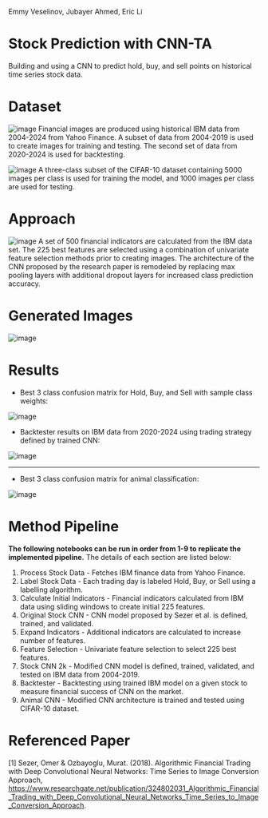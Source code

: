 Emmy Veselinov, Jubayer Ahmed, Eric Li
# Stock Prediction with CNN-TA

Building and using a CNN to predict hold, buy, and sell points on historical time series stock data.

# Dataset
![image](https://github.com/emmyvese12/CNN-stock-prediction/assets/66185881/1cadfd0d-c506-492d-8884-7d25e983e754)
Financial images are produced using historical IBM data from 2004-2024 from Yahoo Finance. A subset of data from 2004-2019 is used to create images for training and testing. The second set of data from 2020-2024 is used for backtesting.

![image](https://github.com/emmyvese12/CNN-stock-prediction/assets/66185881/fe7f8ecd-549f-41e6-866d-ca1e5415ca0a)
A three-class subset of the CIFAR-10 dataset containing 5000 images per class is used for training the model, and 1000 images per class are used for testing.

# Approach
![image](https://github.com/emmyvese12/CNN-stock-prediction/assets/66185881/15d58a2d-9f30-4b06-99f1-9c481a5d64f6)
A set of 500 financial indicators are calculated from the IBM data set. The 225 best features are selected using a combination of univariate feature selection methods prior to creating images. The architecture of the CNN proposed by the research paper is remodeled by replacing max pooling layers with additional dropout layers for increased class prediction accuracy. 

# Generated Images
![image](https://github.com/emmyvese12/CNN-stock-prediction/assets/66185881/2cb4844e-887c-436d-9919-9afb974dbd66)

# Results
- Best 3 class confusion matrix for Hold, Buy, and Sell with sample class weights:

![image](https://github.com/emmyvese12/CNN-stock-prediction/assets/66185881/280476ac-c046-4cb2-a1e4-219f6cded86d)

- Backtester results on IBM data from 2020-2024 using trading strategy defined by trained CNN:

![image](https://github.com/emmyvese12/CNN-stock-prediction/assets/66185881/77bcdeb8-4276-466b-869b-de6b30eee952)

---
- Best 3 class confusion matrix for animal classification:

![image](https://github.com/emmyvese12/CNN-stock-prediction/assets/66185881/14ae6150-b328-460a-82da-5af5259b4503)
  
# Method Pipeline
**The following notebooks can be run in order from 1-9 to replicate the implemented pipeline.** The details of each section are listed below:

1. Process Stock Data - Fetches IBM finance data from Yahoo Finance.
2. Label Stock Data - Each trading day is labeled Hold, Buy, or Sell using a labelling algorithm.
3. Calculate Initial Indicators - Financial indicators calculated from IBM data using sliding windows to create initial 225 features.  
4. Original Stock CNN - CNN model proposed by Sezer et al. is defined, trained, and validated.
5. Expand Indicators - Additional indicators are calculated to increase number of features.
6. Feature Selection - Univariate feature selection to select 225 best features.
7. Stock CNN 2k - Modified CNN model is defined, trained, validated, and tested on IBM data from 2004-2019.
8. Backtester - Backtesting using trained IBM model on a given stock to measure financial success of CNN on the market.
10. Animal CNN - Modified CNN architecture is trained and tested using CIFAR-10 dataset.

# Referenced Paper
[1] Sezer, Omer & Ozbayoglu, Murat. (2018). Algorithmic Financial Trading with Deep Convolutional Neural Networks: Time Series to Image Conversion Approach, https://www.researchgate.net/publication/324802031_Algorithmic_Financial_Trading_with_Deep_Convolutional_Neural_Networks_Time_Series_to_Image_Conversion_Approach.
